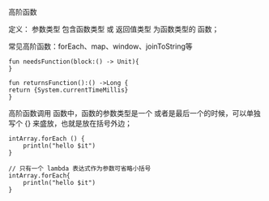 高阶函数

定义：
参数类型 包含函数类型 或 返回值类型 为函数类型的 函数；

常见高阶函数：forEach、map、window、joinToString等



```
fun needsFunction(block:() -> Unit){
}

fun returnsFunction():() ->Long {
return {System.currentTimeMillis}
}
```



高阶函数调用
函数中，函数的参数类型是一个 或者是最后一个的时候，可以单独写个 {} 来盛放，也就是放在括号外边；

```
intArray.forEach () {
    println("hello $it")
}

// 只有一个 lambda 表达式作为参数可省略小括号
intArray.forEach{
    println("hello $it")
}
```





